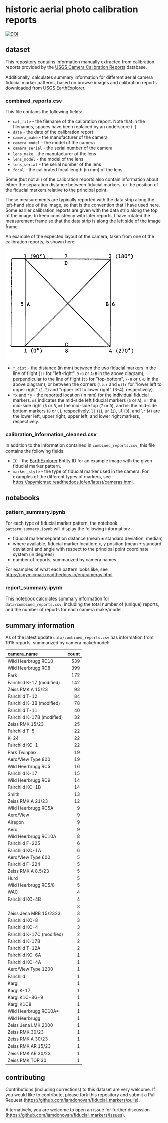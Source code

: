 # historic aerial photo calibration reports

[![DOI](https://zenodo.org/badge/1006933715.svg)](https://zenodo.org/badge/latestdoi/1006933715)

## dataset

This repository contains information manually extracted from calibration reports provided by the 
[USGS Camera Calibration Reports](https://calval.cr.usgs.gov/cameracal/reports.html) database. 

Additionally, calculates summary information for different aerial camera fiducial marker patterns, based on browse 
images and calibration reports downloaded from [USGS EarthExplorer](https://earthexplorer.usgs.gov). 

### combined_reports.csv

This file contains the following fields:

- `cal_file` - the filename of the calibration report. Note that in the filenames, spaces have been replaced by an
  underscore (`_`).
- `date` - the date of the calibration report
- `camera_make` - the manufacturer of the camera
- `camera_model` - the model of the camera
- `camera_serial` - the serial number of the camera
- `lens_make` - the manufacturer of the lens
- `lens_model` - the model of the lens
- `lens_serial` - the serial number of the lens
- `focal` - the calibrated focal length (in mm) of the lens 

Some (but not all) of the calibration reports also contain information about either the separation distance between
fiducial markers, or the position of the fiducial markers relative to the principal point.

These measurements are typically reported with the data strip along the left-hand side of the image, so that is the
convention that I have used here. Some earlier calibration reports are given with the data strip along the top of the
image; to keep consistency with later reports, I have rotated the measurement frame so that the data strip is along
the left side of the image frame.

An example of the expected layout of the camera, taken from one of the calibration reports, is shown here:

![sample_layout.png](img/sample_layout.png)

- `*_dist` - the distance (in mm) between the two fiducial markers in the line of flight (`lr` for "left-right", `5-6`
  or `A-B` in the above diagram), perpendicular to the line of flight (`tb` for "top-bottom", `7-8` or `C-D` in the
  above diagram), or between the corners (`llur` and `ullr` for "lower left to upper right" (`1-2`) and 
  "upper left to lower right" (3-4), respectively).
- `*x` and `*y` - the reported location (in mm) for the individual fiducial markers. `ml` indicates the mid-side left
  fiducial markers (`5` or `A`), `mr` the mid-side right (`6` or `B`, `mt` the mid-side top (`7` or `D`), and `mb` 
  the mid-side bottom markers (`8` or `C`), respectively. `ll` (`1`), `ur` (`2`), `ul` (`3`), and `lr` (`4`) are the
  lower left, upper right, upper left, and lower right markers, respectively.

### calibration_information_cleaned.csv

In addition to the information contained in `combined_reports.csv`, this file contains the following fields:

- `ID` - the [EarthExplorer](https://earthexplorer.usgs.gov) Entity ID for an example image with the given fiducial
  marker pattern.
- `marker_style` - the type of fiducial marker used in the camera. For examples of the different types of markers,
  see https://spymicmac.readthedocs.io/en/latest/cameras.html.

## notebooks

### pattern_summary.ipynb

For each type of fiducial marker pattern, the notebook `pattern_summary.ipynb` will display the following information: 

- fiducial marker separation distance (mean ± standard deviation, median)
- where available, fiducial marker location: x, y position (mean ± standard deviation) and angle with respect 
  to the principal point coordinate system (in degrees)
- number of reports, summarized by camera names

For examples of what each pattern looks like, see https://spymicmac.readthedocs.io/en/cameras.html.

### report_summary.ipynb

This notebook calculates summary information for `data/combined_reports.csv`, including the total number of (unique)
reports, and the number of reports for each camera make/model.

## summary information

As of the latest update `data/combined_reports.csv` has information from 1915 reports, summarized by 
camera make/model:

| camera_name                |   count |
|:---------------------------|--------:|
| Wild Heerbrugg RC10        |     539 |
| Wild Heerbrugg RC8         |     399 |
| Park                       |     172 |
| Fairchild K-17 (modified)  |     142 |
| Zeiss RMK A 15/23          |      93 |
| Fairchild T-12             |      84 |
| Fairchild K-3B (modified)  |      78 |
| Fairchild T-11             |      40 |
| Fairchild K-17B (modified) |      32 |
| Zeiss RMK 15/23            |      25 |
| Fairchild T-5              |      22 |
| K-24                       |      22 |
| Fairchild KC-1             |      22 |
| Park Twinplex              |      19 |
| Aero/View Type 800         |      19 |
| Wild Heerbrugg RC5         |      16 |
| Fairchild K-17             |      15 |
| Wild Heerbrugg RC9         |      14 |
| Fairchild KC-1B            |      14 |
| Smith                      |      13 |
| Zeiss RMK A 21/23          |      12 |
| Wild Heerbrugg RC5A        |       9 |
| Aero/View                  |       9 |
| Airagon                    |       9 |
| Aero                       |       9 |
| Wild Heerbrugg RC10A       |       8 |
| Fairchild F-225            |       6 |
| Fairchild KC-1A            |       6 |
| Aero/View Type 600         |       5 |
| Fairchild F-224            |       5 |
| Zeiss RMK A 8.5/23         |       5 |
| Hurd                       |       5 |
| Wild Heerbrugg RC5/8       |       5 |
| WAC                        |       4 |
| Fairchild KC-4B            |       4 |
|                            |       3 |
| Zeiss Jena MRB 15/2323     |       3 |
| Fairchild KC-8             |       3 |
| Fairchild KC-4             |       3 |
| Fairchild K-17C (modified) |       2 |
| Fairchild K-17B            |       2 |
| Fairchild T-12A            |       2 |
| Fairchild KC-6A            |       1 |
| Fairchild KC-4A            |       1 |
| Aero/View Type 1200        |       1 |
| Fairchild                  |       1 |
| Kargl                      |       1 |
| Kargl K-17                 |       1 |
| Kargl K1C-8G-9             |       1 |
| Kargl K1C8                 |       1 |
| Wild Heerbrugg RC10A*      |       1 |
| Wild Heerbrugg             |       1 |
| Zeiss Jena LMK 2000        |       1 |
| Zeiss RMK 30/23            |       1 |
| Zeiss RMK A 30/23          |       1 |
| Zeiss RMK AR 15/23         |       1 |
| Zeiss RMK AR 30/23         |       1 |
| Zeiss RMK TOP 30           |       1 |

## contributing

Contributions (including corrections) to this dataset are very welcome. If you would like to contribute, please
fork this repository and submit a Pull Request (https://github.com/iamdonovan/fiducial_markers/pulls).

Alternatively, you are welcome to open an issue for further discussion (https://github.com/iamdonovan/fiducial_markers/issues).
